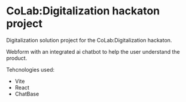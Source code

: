 # CoLab:Digitalization hackaton project

Digitalization solution project for the CoLab:Digitalization hackaton.

Webform with an integrated ai chatbot to help the user understand the product.

Tehcnologies used:

- Vite
- React
- ChatBase
